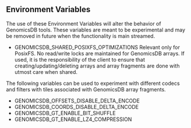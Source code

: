 ## Environment Variables

The use of these Environment Variables will alter the behavior of GenomicsDB tools. These variables are meant to be experimental and may be removed in future when the functionality is main streamed.

* GENOMICSDB_SHARED_POSIXFS_OPTIMIZATIONS
     Relevant only for PosixFS. No read/write locks are maintained for GenomicsDB arrays. If used, it is the responsibility of the client to ensure that creating/updating/deleting arrays and array fragments are done with utmost care when shared.

The following variables can be used to experiment with different codecs and filters with tiles associated with GenomicsDB array fragments.
* GENOMICSDB_OFFSETS_DISABLE_DELTA_ENCODE
* GENOMICSDB_COORDS_DISABLE_DELTA_ENCODE
* GENOMICSDB_GT_ENABLE_BIT_SHUFFLE
* GENOMICSDB_GT_ENABLE_LZ4_COMPRESSION


